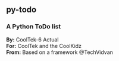 ## **py-todo**
### A Python ToDo list<br>
**By:** CoolTek-6 Actual<br>
**For:** CoolTek and the CoolKidz<br>
**From:** Based on a framework @TechVidvan<br>
